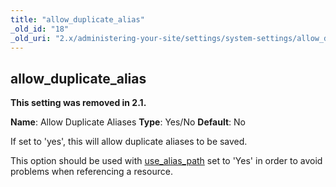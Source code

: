 ```yaml
---
title: "allow_duplicate_alias"
_old_id: "18"
_old_uri: "2.x/administering-your-site/settings/system-settings/allow_duplicate_alias"
---
```


## allow\_duplicate\_alias

**This setting was removed in 2.1.**

**Name**: Allow Duplicate Aliases 
**Type**: Yes/No 
**Default**: No

If set to 'yes', this will allow duplicate aliases to be saved.

This option should be used with [use\_alias\_path](administering-your-site/settings/system-settings/use_alias_path "use_alias_path") set to 'Yes' in order to avoid problems when referencing a resource.